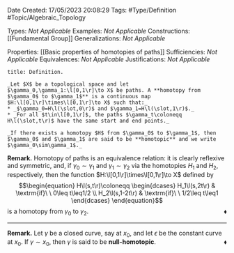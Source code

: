 <div class="topSpace"></div>

Date Created: 17/05/2023 20:08:29
Tags: #Type/Definition #Topic/Algebraic_Topology

Types: _Not Applicable_
Examples: _Not Applicable_
Constructions: [[Fundamental Group]]
Generalizations: _Not Applicable_

Properties: [[Basic properties of homotopies of paths]]
Sufficiencies: _Not Applicable_
Equivalences: _Not Applicable_
Justifications: _Not Applicable_

``` ad-Definition
title: Definition.

_Let $X$ be a topological space and let $\gamma_0,\gamma_1:\l[0,1\r]\to X$ be paths. A **homotopy from $\gamma_0$ to $\gamma_1$** is a continuous map $H:\l[0,1\r]\times\l[0,1\r]\to X$ such that:_
* _$\gamma_0=H\l(\slot,0\r)$ and $\gamma_1=H\l(\slot,1\r)$._
* _For all $t\in\l[0,1\r]$, the paths $\gamma_t\coloneqq H\l(\slot,t\r)$ have the same start and end points._

_If there exists a homotopy $H$ from $\gamma_0$ to $\gamma_1$, then $\gamma_0$ and $\gamma_1$ are said to be **homotopic** and we write $\gamma_0\sim\gamma_1$._

```

**Remark.** Homotopy of paths is an equivalence relation: it is clearly reflexive and symmetric, and, if $\gamma_0\sim\gamma_1$ and $\gamma_1\sim\gamma_2$ via the homotopies $H_1$ and $H_2$, respectively, then the function $H:\l[0,1\r]\times\l[0,1\r]\to X$ defined by
$$\begin{equation}
    H\l(s,t\r)\coloneqq
    \begin{dcases}
        H_1\l(s,2t\r) & \textrm{if}\ \ 0\leq t\leq1/2 \\
        H_2\l(s,1-2t\r) & \textrm{if}\ \ 1/2\leq t\leq1
    \end{dcases}
\end{equation}$$
is a homotopy from $\gamma_0$ to $\gamma_2$.<span style="float:right;">$\blacklozenge$</span>

---

**Remark.** Let $\gamma$ be a closed curve, say at $x_0$, and let $\epsilon$ be the constant curve at $x_0$. If $\gamma\sim x_0$, then $\gamma$ is said to be **null-homotopic**.<span style="float:right;">$\blacklozenge$</span>
